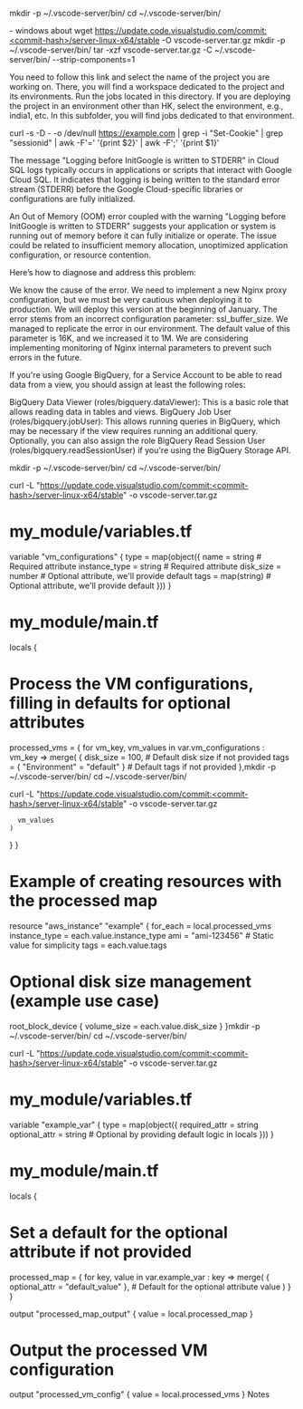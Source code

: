 mkdir -p ~/.vscode-server/bin/<commit-hash>
cd ~/.vscode-server/bin/<commit-hash>

<commit-hash> - windows about 
wget https://update.code.visualstudio.com/commit:<commit-hash>/server-linux-x64/stable -O vscode-server.tar.gz
mkdir -p ~/.vscode-server/bin/<commit-hash>
tar -xzf vscode-server.tar.gz -C ~/.vscode-server/bin/<commit-hash> --strip-components=1



You need to follow this link and select the name of the project you are working on. There, you will find a workspace dedicated to the project and its environments. Run the jobs located in this directory. If you are deploying the project in an environment other than HK, select the environment, e.g., india1, etc. In this subfolder, you will find jobs dedicated to that environment.

curl -s -D - -o /dev/null https://example.com | grep -i "Set-Cookie" | grep "sessionid" | awk -F'=' '{print $2}' | awk -F';' '{print $1}'

The message "Logging before InitGoogle is written to STDERR" in Cloud SQL logs typically occurs in applications or scripts that interact with Google Cloud SQL. It indicates that logging is being written to the standard error stream (STDERR) before the Google Cloud-specific libraries or configurations are fully initialized.

An Out of Memory (OOM) error coupled with the warning "Logging before InitGoogle is written to STDERR" suggests your application or system is running out of memory before it can fully initialize or operate. The issue could be related to insufficient memory allocation, unoptimized application configuration, or resource contention.

Here’s how to diagnose and address this problem:

We know the cause of the error. We need to implement a new Nginx proxy configuration, but we must be very cautious when deploying it to production. We will deploy this version at the beginning of January. The error stems from an incorrect configuration parameter: ssl_buffer_size.
We managed to replicate the error in our environment. The default value of this parameter is 16K, and we increased it to 1M. We are considering implementing monitoring of Nginx internal parameters to prevent such errors in the future.

If you're using Google BigQuery, for a Service Account to be able to read data from a view, you should assign at least the following roles:

BigQuery Data Viewer (roles/bigquery.dataViewer): This is a basic role that allows reading data in tables and views.
BigQuery Job User (roles/bigquery.jobUser): This allows running queries in BigQuery, which may be necessary if the view requires running an additional query.
Optionally, you can also assign the role BigQuery Read Session User (roles/bigquery.readSessionUser) if you're using the BigQuery Storage API.

mkdir -p ~/.vscode-server/bin/<commit-hash>
cd ~/.vscode-server/bin/<commit-hash>

curl -L "https://update.code.visualstudio.com/commit:<commit-hash>/server-linux-x64/stable" -o vscode-server.tar.gz



# my_module/variables.tf
variable "vm_configurations" {
  type = map(object({
    name          = string                      # Required attribute
    instance_type = string                      # Required attribute
    disk_size     = number                      # Optional attribute, we'll provide default
    tags          = map(string)                 # Optional attribute, we'll provide default
  }))
}

# my_module/main.tf
locals {
  # Process the VM configurations, filling in defaults for optional attributes
  processed_vms = {
    for vm_key, vm_values in var.vm_configurations : vm_key => merge(
      {
        disk_size = 100,                        # Default disk size if not provided
        tags      = { "Environment" = "default" } # Default tags if not provided
      },mkdir -p ~/.vscode-server/bin/<commit-hash>
cd ~/.vscode-server/bin/<commit-hash>

curl -L "https://update.code.visualstudio.com/commit:<commit-hash>/server-linux-x64/stable" -o vscode-server.tar.gz

      vm_values
    )
  }
}

# Example of creating resources with the processed map
resource "aws_instance" "example" {
  for_each      = local.processed_vms
  instance_type = each.value.instance_type
  ami           = "ami-123456"                 # Static value for simplicity
  tags          = each.value.tags

  # Optional disk size management (example use case)
  root_block_device {
    volume_size = each.value.disk_size
  }
}mkdir -p ~/.vscode-server/bin/<commit-hash>
cd ~/.vscode-server/bin/<commit-hash>

curl -L "https://update.code.visualstudio.com/commit:<commit-hash>/server-linux-x64/stable" -o vscode-server.tar.gz





# my_module/variables.tf
variable "example_var" {
  type = map(object({
    required_attr = string
    optional_attr = string  # Optional by providing default logic in locals
  }))
}

# my_module/main.tf
locals {
  # Set a default for the optional attribute if not provided
  processed_map = {
    for key, value in var.example_var : key => merge(
      { optional_attr = "default_value" },  # Default for the optional attribute
      value
    )
  }
}

output "processed_map_output" {
  value = local.processed_map
}

# Output the processed VM configuration
output "processed_vm_config" {
  value = local.processed_vms
}
Notes 


